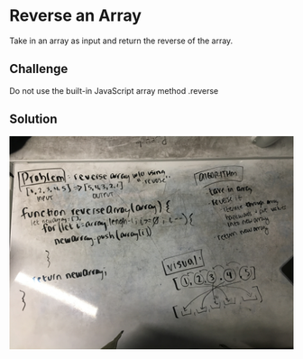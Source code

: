 # Reverse an Array

Take in an array as input and return the reverse of the array.

## Challenge

Do not use the built-in JavaScript array method .reverse

## Solution

![whiteboard solution](assets/reverse-an-array.jpg)

